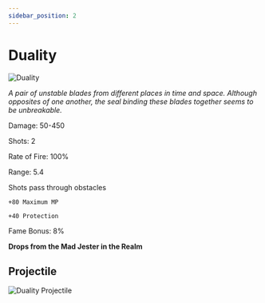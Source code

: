 ```yaml
---
sidebar_position: 2
---
```


# Duality

![Duality](https://vwiki.valorserver.com/api/item/picture/Duality)

<i>A pair of unstable blades from different places in time and space. Although opposites of one another, the seal binding these blades together seems to be unbreakable.</i>



Damage: 50-450 

Shots: 2

Rate of Fire: 100%

Range: 5.4

Shots pass through obstacles

    +80 Maximum MP

    +40 Protection

Fame Bonus: 8%

**Drops from the Mad Jester in the Realm**

## Projectile

![Duality Projectile](https://cdn.discordapp.com/attachments/953134990428868629/969069767753363456/duality.gif)
